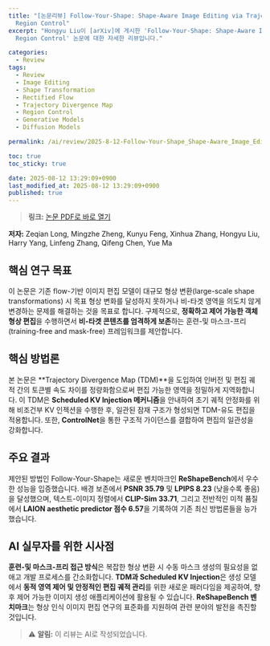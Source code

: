 ```yaml
---
title: "[논문리뷰] Follow-Your-Shape: Shape-Aware Image Editing via Trajectory-Guided
  Region Control"
excerpt: "Hongyu Liu이 [arXiv]에 게시한 'Follow-Your-Shape: Shape-Aware Image Editing via Trajectory-Guided
  Region Control' 논문에 대한 자세한 리뷰입니다."

categories:
  - Review
tags:
  - Review
  - Image Editing
  - Shape Transformation
  - Rectified Flow
  - Trajectory Divergence Map
  - Region Control
  - Generative Models
  - Diffusion Models

permalink: /ai/review/2025-8-12-Follow-Your-Shape_Shape-Aware_Image_Editing_via_Trajectory-Guided_Region_Control/

toc: true
toc_sticky: true

date: 2025-08-12 13:29:09+0900
last_modified_at: 2025-08-12 13:29:09+0900
published: true
---
```

> **링크:** [논문 PDF로 바로 열기](https://arxiv.org/abs/2508.08134)

**저자:** Zeqian Long, Mingzhe Zheng, Kunyu Feng, Xinhua Zhang, Hongyu Liu, Harry Yang, Linfeng Zhang, Qifeng Chen, Yue Ma



## 핵심 연구 목표
이 논문은 기존 flow-기반 이미지 편집 모델이 대규모 형상 변환(large-scale shape transformations) 시 목표 형상 변화를 달성하지 못하거나 비-타겟 영역을 의도치 않게 변경하는 문제를 해결하는 것을 목표로 합니다. 구체적으로, **정확하고 제어 가능한 객체 형상 편집**을 수행하면서 **비-타겟 콘텐츠를 엄격하게 보존**하는 훈련-및 마스크-프리(training-free and mask-free) 프레임워크를 제안합니다.

## 핵심 방법론
본 논문은 **Trajectory Divergence Map (TDM)**을 도입하여 인버전 및 편집 궤적 간의 토큰별 속도 차이를 정량화함으로써 편집 가능한 영역을 정밀하게 지역화합니다. 이 TDM은 **Scheduled KV Injection 메커니즘**을 안내하여 초기 궤적 안정화를 위해 비조건부 KV 인젝션을 수행한 후, 일관된 잠재 구조가 형성되면 TDM-유도 편집을 적용합니다. 또한, **ControlNet**을 통한 구조적 가이던스를 결합하여 편집의 일관성을 강화합니다.

## 주요 결과
제안된 방법인 Follow-Your-Shape는 새로운 벤치마크인 **ReShapeBench**에서 우수한 성능을 입증했습니다. 배경 보존에서 **PSNR 35.79** 및 **LPIPS 8.23** (낮을수록 좋음)을 달성했으며, 텍스트-이미지 정렬에서 **CLIP-Sim 33.71**, 그리고 전반적인 미적 품질에서 **LAION aesthetic predictor 점수 6.57**을 기록하여 기존 최신 방법론들을 능가했습니다.

## AI 실무자를 위한 시사점
**훈련-및 마스크-프리 접근 방식**은 복잡한 형상 변환 시 수동 마스크 생성의 필요성을 없애고 개발 프로세스를 간소화합니다. **TDM과 Scheduled KV Injection**은 생성 모델에서 **동적 영역 제어 및 안정적인 편집 궤적 관리**를 위한 새로운 패러다임을 제공하여, 향후 제어 가능한 이미지 생성 애플리케이션에 활용될 수 있습니다. **ReShapeBench 벤치마크**는 형상 인식 이미지 편집 연구의 표준화를 지원하여 관련 분야의 발전을 촉진할 것입니다.

> ⚠️ **알림:** 이 리뷰는 AI로 작성되었습니다.